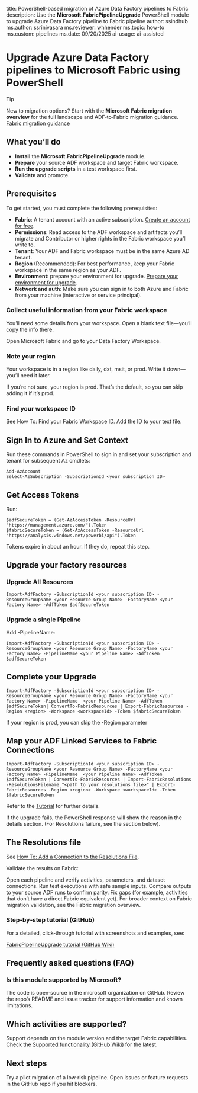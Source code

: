 title: PowerShell-based migration of Azure Data Factory pipelines to Fabric
description: Use the **Microsoft.FabricPipelineUpgrade** PowerShell module to upgrade Azure Data Factory pipeline to Fabric pipeline
author: ssindhub
ms.author: ssrinivasara
ms.reviewer: whhender
ms.topic: how-to
ms.custom: pipelines
ms.date: 09/20/2025
ai-usage: ai-assisted

# Upgrade Azure Data Factory pipelines to Microsoft Fabric using PowerShell
> [!TIP]
> New to migration options? Start with the **Microsoft Fabric migration overview** for the full landscape and ADF‑to‑Fabric migration guidance. [Fabric migration guidance](fabric/fundamentals/migration.md)
## What you’ll do

- **Install** the **Microsoft.FabricPipelineUpgrade** module.
- **Prepare** your source ADF workspace and target Fabric workspace.
- **Run the upgrade scripts** in a test workspace first.
- **Validate** and promote.

## Prerequisites

To get started, you must complete the following prerequisites:

- **Fabric**: A tenant account with an active subscription. [Create an account for free](../fundamentals/fabric-trial.md).
- **Permissions**: Read access to the ADF workspace and artifacts you’ll migrate and Contributor or higher rights in the Fabric workspace you’ll write to.
- **Tenant**: Your ADF and Fabric workspace must be in the same Azure AD tenant.
- **Region** (Recommended): For best performance, keep your Fabric workspace in the same region as your ADF.
- **Environment**: prepare your environment for upgrade. [Prepare your environment for upgrade](/prepare-your-environment-for-upgrade.md).
- **Network and auth**: Make sure you can sign in to both Azure and Fabric from your machine (interactive or service principal).

### Collect useful information from your Fabric workspace

You’ll need some details from your workspace. Open a blank text file—you’ll copy the info there.

Open Microsoft Fabric and go to your Data Factory Workspace.

### Note your region
Your workspace is in a region like daily, dxt, msit, or prod. Write it down—you’ll need it later.

If you’re not sure, your region is prod. That’s the default, so you can skip adding it if it’s prod.

### Find your workspace ID
See How To: Find your Fabric Workspace ID. Add the ID to your text file.

## Sign In to Azure and Set Context
Run these commands in PowerShell to sign in and set your subscription and tenant for subsequent Az cmdlets:
```
Add-AzAccount 
Select-AzSubscription -SubscriptionId <your subscription ID>
```

## Get Access Tokens
Run:
```
$adfSecureToken = (Get-AzAccessToken -ResourceUrl "https://management.azure.com/").Token
$fabricSecureToken = (Get-AzAccessToken -ResourceUrl "https://analysis.windows.net/powerbi/api").Token
```

Tokens expire in about an hour. If they do, repeat this step.

## Upgrade your factory resources
### Upgrade All Resources
```
Import-AdfFactory -SubscriptionId <your subscription ID> -ResourceGroupName <your Resource Group Name> -FactoryName <your Factory Name> -AdfToken $adfSecureToken
```
### Upgrade a single Pipeline
Add -PipelineName:
```
Import-AdfFactory -SubscriptionId <your subscription ID> -ResourceGroupName <your Resource Group Name> -FactoryName <your Factory Name> -PipelineName <your Pipeline Name> -AdfToken $adfSecureToken
```
## Complete your Upgrade

```
Import-AdfFactory -SubscriptionId <your subscription ID> -ResourceGroupName <your Resource Group Name> -FactoryName <your Factory Name> -PipelineName  <your Pipeline Name> -AdfToken $adfSecureToken| ConvertTo-FabricResources | Export-FabricResources -Region <region> -Workspace <workspaceId> -Token $fabricSecureToken
```
If your region is prod, you can skip the -Region parameter

## Map your ADF Linked Services to Fabric Connections

```
Import-AdfFactory -SubscriptionId <your subscription ID> -ResourceGroupName <your Resource Group Name> -FactoryName <your Factory Name> -PipelineName  <your Pipeline Name> -AdfToken $adfSecureToken | ConvertTo-FabricResources | Import-FabricResolutions -ResolutionsFilename "<path to your resolutions file>" | Export-FabricResources -Region <region> -Workspace <workspaceId> -Token $fabricSecureToken
```
Refer to the [Tutorial](https://github.com/microsoft/FabricPipelineUpgrade/wiki/The-FabricPipelineUpgrade-Tutorial) for further details.

If the upgrade fails, the PowerShell response will show the reason in the details section.
(For Resolutions failure, see the section below).

## The Resolutions file
See [How To: Add a Connection to the Resolutions File](https://github.com/microsoft/FabricUpgrade/wiki/How-To%3A-Add-a-Connection-to-the-Resolutions-File).

Validate the results on Fabric:

Open each pipeline and verify activities, parameters, and dataset connections.
Run test executions with safe sample inputs.
Compare outputs to your source ADF runs to confirm parity.
Fix gaps (for example, activities that don’t have a direct Fabric equivalent yet).
For broader context on Fabric migration validation, see the Fabric migration overview. 

### Step‑by‑step tutorial (GitHub)

For a detailed, click‑through tutorial with screenshots and examples, see:

[FabricPipelineUpgrade tutorial (GitHub Wiki)](https://github.com/microsoft/FabricPipelineUpgrade/wiki/The-FabricPipelineUpgrade-Tutorial)

## Frequently asked questions (FAQ)

### Is this module supported by Microsoft?

The code is open‑source in the microsoft organization on GitHub. Review the repo’s README and issue tracker for support information and known limitations. 

## Which activities are supported?
Support depends on the module version and the target Fabric capabilities. Check the [Supported functionality (GitHub Wiki)](https://github.com/microsoft/FabricPipelineUpgrade/wiki/Supported-Functionality) for the latest.

## Next steps

Try a pilot migration of a low‑risk pipeline.
Open issues or feature requests in the GitHub repo if you hit blockers.
